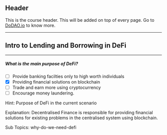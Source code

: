 ## Header
This is the course header. This will be added on top of every page. Go to [DoDAO.io](https://www.dodao.io) to know more.

 ---
 
 ## Intro to Lending and Borrowing in DeFi
 
 
---

##### What is the main purpose of DeFi?  

- [ ]  Provide banking facilties only to high worth individuals
- [x]  Providing financial solutions on blockchain
- [ ]  Trade and earn more using cryptocurrency
- [ ]  Encourage money laundering.
  
Hint: Purpose of DeFi in the current scenario
         
Explanation: Decentralised Finance is responsible for providing financial solutions for existing problems in the centralised system using blockchain.

Sub Topics: why-do-we-need-defi
 
